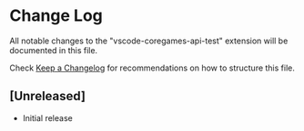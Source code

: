 # Change Log

All notable changes to the "vscode-coregames-api-test" extension will be documented in this file.

Check [Keep a Changelog](http://keepachangelog.com/) for recommendations on how to structure this file.

## [Unreleased]

- Initial release